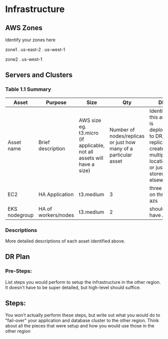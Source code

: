# Infrastructure

## AWS Zones
Identify your zones here

zone1
. us-east-2
. us-west-1

zone2
. us-west-1

## Servers and Clusters

### Table 1.1 Summary


| Asset      | Purpose           | Size                                                                   | Qty                                                             | DR                                                                                                           |
|------------|-------------------|------------------------------------------------------------------------|-----------------------------------------------------------------|--------------------------------------------------------------------------------------------------------------|
| Asset name | Brief description | AWS size eg. t3.micro (if applicable, not all assets will have a size) | Number of nodes/replicas or just how many of a particular asset | Identify if this asset is deployed to DR, replicated, created in multiple locations or just stored elsewhere |
|  EC2| HA Application | t3.medium | 3 | three ec2 on three azs |
|  EKS nodegroup | HA of workers/nodes | t3.medium | 2 | should have A DR |

### Descriptions
More detailed descriptions of each asset identified above.

## DR Plan
### Pre-Steps:
List steps you would perform to setup the infrastructure in the other region. It doesn't have to be super detailed, but high-level should suffice.

## Steps:
You won't actually perform these steps, but write out what you would do to "fail-over" your application and database cluster to the other region. Think about all the pieces that were setup and how you would use those in the other region
